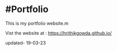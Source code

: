 # #Portfolio
This is my portfolio website.m

Vist the website at : <a href="https://hrithikgowda.github.io/" target="_blank">https://hrithikgowda.github.io/</a>

updated- 19-03-23
